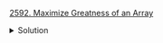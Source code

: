 [2592. Maximize Greatness of an Array](https://leetcode.com/contest/biweekly-contest-100/problems/maximize-greatness-of-an-array/)

<details><summary>Solution</summary>

![](../../../../assets/2592.png)

</details>
